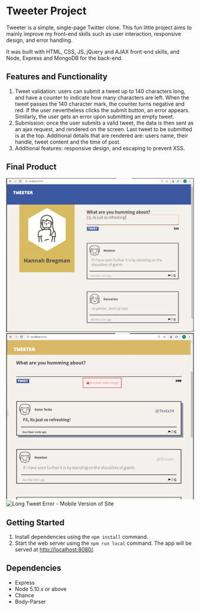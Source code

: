 # Tweeter Project

Tweeter is a simple, single-page Twitter clone. This fun little project aims to mainly improve my front-end skills such as user interaction, responsive design, and error handling.

It was built with HTML, CSS, JS, jQuery and AJAX front-end skills, and Node, Express and MongoDB for the back-end.

## Features and Functionality

1. Tweet validation: users can submit a tweet up to 140 characters long, and have a counter to indicate how many characters are left. When the tweet passes the 140 character mark, the counter turns negative and red. If the user nevertheless clicks the submit button, an error appears. Similarly, the user gets an error upon submitting an empty tweet.
2. Submission: once the user submits a valid tweet, the data is then sent as an ajax request, and rendered on the screen. Last tweet to be submitted is at the top. Additional details that are rendered are: users name, their handle, tweet content and the time of post. 
3. Additional features: responsive design, and escaping to prevent XSS.

## Final Product

![New Tweet - Desktop Version of Site](https://github.com/bregmanh/tweeter/blob/master/docs/new-tweet.png?raw=true)
![Empty Tweet Error and Hover over a Tweet](https://github.com/bregmanh/tweeter/blob/master/docs/mobile-hover.png?raw=true)
![Long Tweet Error - Mobile Version of Site]()

## Getting Started

1. Install dependencies using the `npm install` command.
2. Start the web server using the `npm run local` command. The app will be served at <http://localhost:8080/>.

## Dependencies

- Express
- Node 5.10.x or above
- Chance
- Body-Parser
